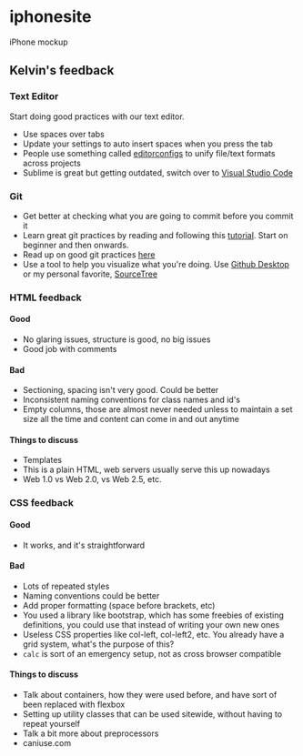 # iphonesite
iPhone mockup

## Kelvin's feedback

### Text Editor
Start doing good practices with our text editor.
- Use spaces over tabs
- Update your settings to auto insert spaces when you press the tab
- People use something called [editorconfigs](https://editorconfig.org/) to unify file/text formats across projects
- Sublime is great but getting outdated, switch over to [Visual Studio Code](https://code.visualstudio.com/)

### Git
- Get better at checking what you are going to commit before you commit it
- Learn great git practices by reading and following this [tutorial](https://www.atlassian.com/git/tutorials/what-is-version-control). Start on beginner and then onwards.
- Read up on good git practices [here](https://github.com/trein/dev-best-practices/wiki/Git-Commit-Best-Practices)
- Use a tool to help you visualize what you're doing. Use [Github Desktop](https://desktop.github.com/) or my personal favorite, [SourceTree](https://www.sourcetreeapp.com/)

### HTML feedback
#### Good
- No glaring issues, structure is good, no big issues
- Good job with comments

#### Bad
- Sectioning, spacing isn't very good. Could be better
- Inconsistent naming conventions for class names and id's
- Empty columns, those are almost never needed unless to maintain a set size all the time and content can come in and out anytime

#### Things to discuss
- Templates
- This is a plain HTML, web servers usually serve this up nowadays
- Web 1.0 vs Web 2.0, vs Web 2.5, etc.

### CSS feedback
#### Good
- It works, and it's straightforward

#### Bad
- Lots of repeated styles
- Naming conventions could be better
- Add proper formatting (space before brackets, etc)
- You used a library like bootstrap, which has some freebies of existing definitions, you could use that instead of writing your own new ones
- Useless CSS properties like col-left, col-left2, etc. You already have a grid system, what's the purpose of this?
- `calc` is sort of an emergency setup, not as cross browser compatible

#### Things to discuss
- Talk about containers, how they were used before, and have sort of been replaced with flexbox
- Setting up utility classes that can be used sitewide, without having to repeat yourself
- Talk a bit more about preprocessors
- caniuse.com
